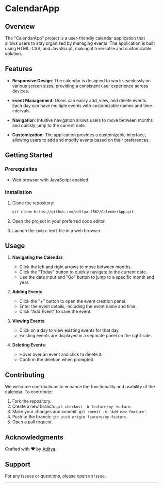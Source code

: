 
# CalendarApp

## Overview

The "CalendarApp" project is a user-friendly calendar application that allows users to stay organized by managing events. The application is built using HTML, CSS, and JavaScript, making it a versatile and customizable solution.

## Features

- **Responsive Design**: The calendar is designed to work seamlessly on various screen sizes, providing a consistent user experience across devices.

- **Event Management**: Users can easily add, view, and delete events. Each day can have multiple events with customizable names and time intervals.

- **Navigation**: Intuitive navigation allows users to move between months and quickly jump to the current date.

- **Customization**: The application provides a customizable interface, allowing users to add and modify events based on their preferences.

## Getting Started

### Prerequisites

- Web browser with JavaScript enabled.

### Installation

1. Clone the repository:

   ```bash
   git clone https://github.com/aditya-7562/CalenderApp.git
   ```

2. Open the project in your preferred code editor.

3. Launch the `index.html` file in a web browser.

## Usage

1. **Navigating the Calendar**:
   - Click the left and right arrows to move between months.
   - Click the "Today" button to quickly navigate to the current date.
   - Use the date input and "Go" button to jump to a specific month and year.

2. **Adding Events**:
   - Click the "+" button to open the event creation panel.
   - Enter the event details, including the event name and time.
   - Click "Add Event" to save the event.

3. **Viewing Events**:
   - Click on a day to view existing events for that day.
   - Existing events are displayed in a separate panel on the right side.

4. **Deleting Events**:
   - Hover over an event and click to delete it.
   - Confirm the deletion when prompted.

## Contributing

We welcome contributions to enhance the functionality and usability of the calendar. To contribute:

1. Fork the repository.
2. Create a new branch: `git checkout -b feature/my-feature`.
3. Make your changes and commit: `git commit -m 'Add new feature'`.
4. Push to the branch: `git push origin feature/my-feature`.
5. Open a pull request.


## Acknowledgments

Crafted with ❤️ by [Aditya](https://www.github.com/aditya-7562).

## Support

For any issues or questions, please open an [issue](https://github.com/aditya-7562/CalenderApp/issues).

---